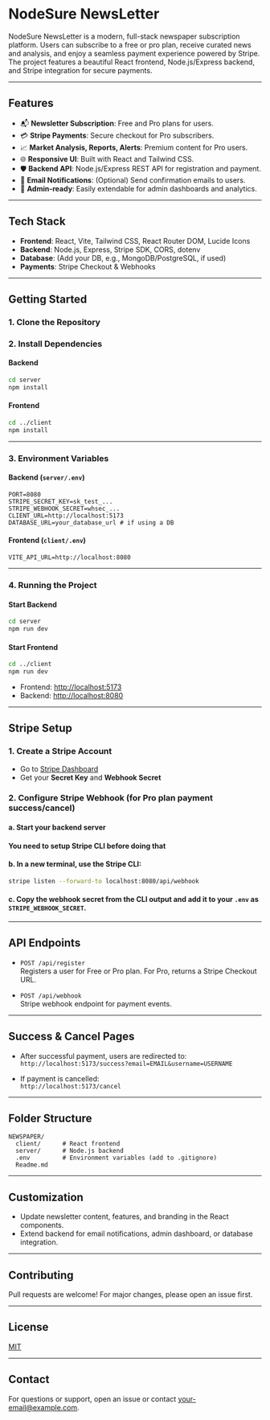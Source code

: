 # NodeSure NewsLetter

NodeSure NewsLetter is a modern, full-stack newspaper subscription platform. Users can subscribe to a free or pro plan, receive curated news and analysis, and enjoy a seamless payment experience powered by Stripe. The project features a beautiful React frontend, Node.js/Express backend, and Stripe integration for secure payments.

---

## Features

- 📬 **Newsletter Subscription**: Free and Pro plans for users.
- 💳 **Stripe Payments**: Secure checkout for Pro subscribers.
- 📈 **Market Analysis, Reports, Alerts**: Premium content for Pro users.
- 🌐 **Responsive UI**: Built with React and Tailwind CSS.
- 🛡️ **Backend API**: Node.js/Express REST API for registration and payment.
- 🔔 **Email Notifications**: (Optional) Send confirmation emails to users.
- 📝 **Admin-ready**: Easily extendable for admin dashboards and analytics.

---

## Tech Stack

- **Frontend**: React, Vite, Tailwind CSS, React Router DOM, Lucide Icons
- **Backend**: Node.js, Express, Stripe SDK, CORS, dotenv
- **Database**: (Add your DB, e.g., MongoDB/PostgreSQL, if used)
- **Payments**: Stripe Checkout & Webhooks

---

## Getting Started

### 1. Clone the Repository


### 2. Install Dependencies

#### Backend

```sh
cd server
npm install
```

#### Frontend

```sh
cd ../client
npm install
```

---

### 3. Environment Variables

#### Backend (`server/.env`)

```env
PORT=8080
STRIPE_SECRET_KEY=sk_test_...
STRIPE_WEBHOOK_SECRET=whsec_...
CLIENT_URL=http://localhost:5173
DATABASE_URL=your_database_url # if using a DB
```

#### Frontend (`client/.env`)

```env
VITE_API_URL=http://localhost:8080
```

---

### 4. Running the Project

#### Start Backend

```sh
cd server
npm run dev
```

#### Start Frontend

```sh
cd ../client
npm run dev
```

- Frontend: [http://localhost:5173](http://localhost:5173)
- Backend: [http://localhost:8080](http://localhost:8080)

---

## Stripe Setup

### 1. Create a Stripe Account

- Go to [Stripe Dashboard](https://dashboard.stripe.com/)
- Get your **Secret Key** and **Webhook Secret**

### 2. Configure Stripe Webhook (for Pro plan payment success/cancel)

#### a. Start your backend server


#### You need to setup Stripe CLI before doing that 

#### b. In a new terminal, use the Stripe CLI:

```sh
stripe listen --forward-to localhost:8080/api/webhook
```

#### c. Copy the webhook secret from the CLI output and add it to your `.env` as `STRIPE_WEBHOOK_SECRET`.

---

## API Endpoints

- `POST /api/register`  
  Registers a user for Free or Pro plan. For Pro, returns a Stripe Checkout URL.

- `POST /api/webhook`  
  Stripe webhook endpoint for payment events.

---

## Success & Cancel Pages

- After successful payment, users are redirected to:  
  `http://localhost:5173/success?email=EMAIL&username=USERNAME`

- If payment is cancelled:  
  `http://localhost:5173/cancel`

---

## Folder Structure

```
NEWSPAPER/
  client/      # React frontend
  server/      # Node.js backend
  .env         # Environment variables (add to .gitignore)
  Readme.md
```

---

## Customization

- Update newsletter content, features, and branding in the React components.
- Extend backend for email notifications, admin dashboard, or database integration.

---

## Contributing

Pull requests are welcome! For major changes, please open an issue first.

---

## License

[MIT](LICENSE)

---

## Contact

For questions or support, open an issue or contact [your-email@example.com](mailto:your-email@example.com).